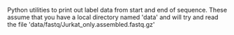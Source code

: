Python utilities to print out label data from start and end of sequence. These assume that you have a local directory named 'data' and will try and read the file 'data/fastq/Jurkat_only.assembled.fastq.gz'
